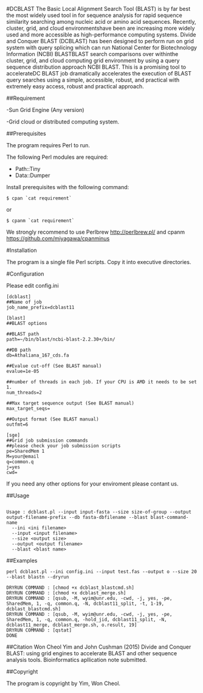 

#DCBLAST
 The Basic Local Alignment Search Tool (BLAST) is by far best the most widely used tool in for sequence analysis for rapid sequence similarity searching among nucleic acid or amino acid sequences. Recently, cluster, grid, and cloud environmentshave been are increasing more widely used and more accessible as high-performance computing systems. Divide and Conquer BLAST (DCBLAST) has been designed to perform run on grid system with query splicing which can run National Center for Biotechnology Information (NCBI) BLASTBLAST search comparisons  over withinthe cluster, grid, and cloud computing grid environment by using a query sequence distribution approach NCBI BLAST. This is a promising tool to accelerateDC BLAST job dramatically accelerates the execution of BLAST query searches using a simple, accessible, robust, and practical with extremely easy access, robust and practical approach.


##Requirement

-Sun Grid Engine (Any version)

-Grid cloud or distributed computing system.

##Prerequisites

The program requires Perl to run.

The following Perl modules are required:

- Path::Tiny
- Data::Dumper

Install prerequisites with the following command:
```
$ cpan `cat requirement`
```
or
```
$ cpanm `cat requirement`
```

We strongly recommend to use Perlbrew http://perlbrew.pl/ and cpanm https://github.com/miyagawa/cpanminus



#Installation

The program is a single file Perl scripts. Copy it into executive directories.


#Configuration

Please edit config.ini

```
[dcblast]
##Name of job
job_name_prefix=dcblast11

[blast]
##BLAST options

##BLAST path 
path=~/bin/blast/ncbi-blast-2.2.30+/bin/

##DB path
db=Athaliana_167_cds.fa

##Evalue cut-off (See BLAST manual)
evalue=1e-05

##number of threads in each job. If your CPU is AMD it needs to be set 1.
num_threads=2

##Max target sequence output (See BLAST manual)
max_target_seqs=

##Output format (See BLAST manual)
outfmt=6

[sge]
##Grid job submission commands
##please check your job submission scripts
pe=SharedMem 1
M=your@email
q=common.q
j=yes
cwd=

```
If you need any other options for your enviroment please contant us.

##Usage

```

Usage : dcblast.pl --input input-fasta --size size-of-group --output output-filename-prefix --db fasta-dbfilename --blast blast-command-name
  --ini <ini filename>
  --input <input filename>
  --size <output size>
  --output <output filename>
  --blast <blast name>

```


##Examples


```
perl dcblast.pl --ini config.ini --input test.fas --output o --size 20 --blast blastn --dryrun
```

```
DRYRUN COMMAND : [chmod +x dcblast_blastcmd.sh]
DRYRUN COMMAND : [chmod +x dcblast_merge.sh]
DRYRUN COMMAND : [qsub, -M, wyim@unr.edu, -cwd, -j, yes, -pe, SharedMem, 1, -q, common.q, -N, dcblast11_split, -t, 1-19, dcblast_blastcmd.sh]
DRYRUN COMMAND : [qsub, -M, wyim@unr.edu, -cwd, -j, yes, -pe, SharedMem, 1, -q, common.q, -hold_jid, dcblast11_split, -N, dcblast11_merge, dcblast_merge.sh, o.result, 19]
DRYRUN COMMAND : [qstat]
DONE
```

##Citation
Won Cheol Yim and John Cushman (2015) Divide and Conquer BLAST: using grid engines to accelerate BLAST and other sequence analysis tools. Bioinformatics apllication note submitted.



##Copyright

The program is copyright by Yim, Won Cheol.
